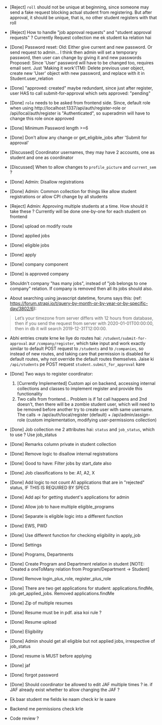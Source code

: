 * [Reject] `roll` should not be unique at beginning, since someone may send a fake request blocking actual student from registering. But after approval, it should be unique, that is, no other student registers with that roll
* [Reject] How to handle "job approval requests" and "student approval requests" ? Currently Request collection me ek student ka relation hai
* [Done] Password reset:
  Old: Either give current and new password. Or send request to admin... I think then admin will set a temporary password, then user can change by giving it and new passwords
  Proposed: Since 'User' password will have to be changed too, requires email sent.
  Just 'Making it work'(TM): Delete previous user object, create new 'User' object with new password, and replace with it in Student.user_relation
* [Done] "approved: created" maybe redundant, since just after register, user HAS to call submit-for-approval which sets approved: "pending"
* [Done] `role` needs to be asked from frontend side. Since, default role when using http://localhost:1337/api/auth/register-role or /api/local/auth/register is "Authenticated", so superadmin will have to change this role once approved

* [Done] Minimum Password length >=6
* [Done] Don't allow any change or get_eligible_jobs after 'Submit for approval'
* [Discussed] Coordinator usernames, they may have 2 accounts, one as student and one as coordinator
* [Discussed] When to allow changes to `profile_picture` and `current_sem` ?

* [Done] Admin: Disallow registrations
* [Done] Admin: Common collection for things like allow student registrations or allow CPI change by all students
* [Reject] Admin: Approving multiple students at a time. How should it take these ?
  Currently will be done one-by-one for each student on frontend

* [Done] upload on modify route
* [Done] applied jobs

* [Done] eligible jobs
* [Done] apply
* [Done] company component
* [Done] is approved company

* Shouldn't company "has many jobs", instead of "job belongs to one company" relation. If company is removed then all its jobs should also.

* About searching using javascript datetime, forums says this: (ref: https://forum.strapi.io/t/query-by-month-or-by-year-or-by-specific-day/3802/6):

> Let’s your timezone from server differs with 12 hours from database, then if you send the request from server with 2020-01-01T00:00:00, then in db it will search 2019-12-31T12:00:00.

* Abhi entries create krne ke liye do routes hai: `/student/submit-for-approval` aur `/company/register`, which take input and work exactly similar to default POST request to `/students` and to `/companies`, so instead of new routes, and taking care that permission is disabled for default routes, why not override the default routes themselves. Jaise ki `/api/students` pe POST request `student.submit_for_approval` kare

* [Done] Two ways to register coordinator:
  1. [Currently Implemented] Custom api on backend, accessing internal collections and classes to implement register and provide this functionality
  2. Two calls from frontend... Problem is if 1st call happens and 2nd doesn't, then there will be a zombie student user, which will need to be removed before another try to create user with same username.
     The calls -> /api/auth/local/register (default) + /api/admin/assign-role (custom implementation, modifying user-permissions collection)

* [Done] Job collection me 2 attributes hai: `status` and `job_status`, which to use ? Use job_status

* [Done] Remarks column private in student collection
* [Done] Remove logic to disallow internal registrations

* [Done] Good to have: Filter jobs by start_date also
* [Done] Job classifications to be: A1, A2, X
* [Done] Add logic to not count A1 applications that are in "rejected" status, IF THIS IS REQUIRED BY SPECS
* [Done] Add api for getting student's applications for admin
* [Done] Allow job to have multiple eligible_programs
* [Done] Separate is eligible logic into a different function
* [Done] EWS, PWD
* [Done] Use different function for checking eligibility in apply_job
* [Done] Settings
* [Done] Programs, Departments
* [Done] Create Program and Department relation in student [NOTE: Created a oneToMany relation from Program/Department -> Student]
* [Done] Remove login_plus_role, register_plus_role
* [Done] There are two get applications for student: applications.findMe, job.get_applied_jobs. Removed applications.findMe
* [Done] Zip of multiple resumes
* [Done] Resume must be in pdf. aisa koi rule ?
* [Done] Resume upload
* [Done] Eligibility
* [Done] Admin should get all eligible but not applied jobs, irrespective of job_status
* [Done] resume is MUST before applying
* [Done] jaf
* [Done] forgot password
* [Done] Should coordinator be allowed to edit JAF multiple times ? ie. if JAF already exist whether to allow changing the JAF ?
* Ek baar student me fields ke naam check kr le saare
* Backend me permissions check krle
* Code review ?
